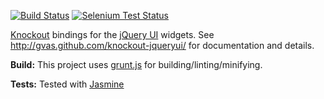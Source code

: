 [![Build Status](https://travis-ci.org/gvas/knockout-jqueryui.png)](https://travis-ci.org/gvas/knockout-jqueryui) [![Selenium Test Status](https://saucelabs.com/buildstatus/gvas)](https://saucelabs.com/u/gvas)

[Knockout](http://knockoutjs.com/) bindings for the [jQuery UI](http://jqueryui.com/) widgets. See http://gvas.github.com/knockout-jqueryui/ for documentation and details.

**Build:** This project uses [grunt.js](http://gruntjs.com) for building/linting/minifying.

**Tests:** Tested with [Jasmine](http://pivotal.github.com/jasmine/)
